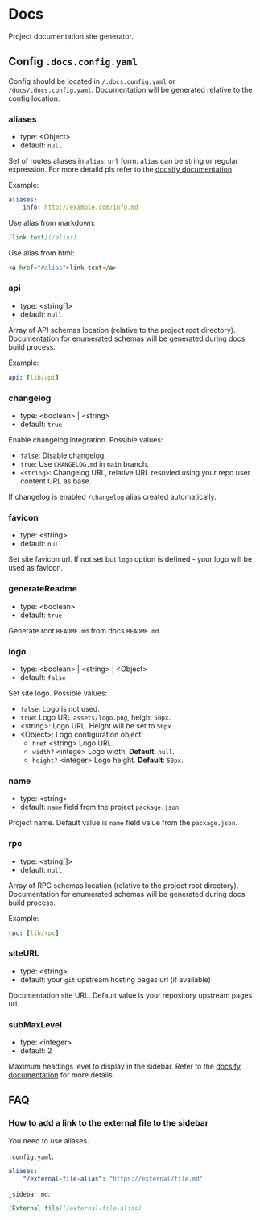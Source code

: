 # Docs

Project documentation site generator.

## Config `.docs.config.yaml`

Config should be located in `/.docs.config.yaml` or `/docs/.docs.config.yaml`. Documentation will be generated relative to the config location.

### aliases

-   type: <Object\>
-   default: `null`

Set of routes aliases in `alias`: `url` form. `alias` can be string or regular expression. For more detaild pls refer to the [docsify documentation](https://docsify.js.org/#/configuration?id=alias).

Example:

```yaml
aliases:
    info: http://example.com/info.md
```

Use alias from markdown:

```markdown
[link text](/alias)
```

Use alias from html:

```html
<a href="#alias">link text</a>
```

### api

-   type: <string[]\>
-   default: `null`

Array of API schemas location (relative to the project root directory). Documentation for enumerated schemas will be generated during docs build process.

Example:

```yaml
api: [lib/api]
```

### changelog

-   type: <boolean\> | <string\>
-   default: `true`

Enable changelog integration. Possible values:

-   `false`: Disable changelog.
-   `true`: Use `CHANGELOG.md` in `main` branch.
-   `<string>`: Changelog URL, relative URL resovled using your repo user content URL as base.

If changelog is enabled `/changelog` alias created automatically.

### favicon

-   type: <string\>
-   default: `null`

Set site favicon url. If not set but `logo` option is defined - your logo will be used as favicon.

### generateReadme

-   type: <boolean\>
-   default: `true`

Generate root `README.md` from docs `README.md`.

### logo

-   type: <boolean\> | <string\> | <Object\>
-   default: `false`

Set site logo. Possible values:

-   `false`: Logo is not used.
-   `true`: Logo URL `assets/logo.png`, height `50px`.
-   <string\>: Logo URL. Height will be set to `50px`.
-   <Object\>: Logo configuration object:
    -   `href` <string\> Logo URL.
    -   `width?` <intege\> Logo width. **Default**: `null`.
    -   `height?` <integer\> Logo height. **Default**: `50px`.

### name

-   type: <string\>
-   default: `name` field from the project `package.json`

Project name. Default value is `name` field value from the `package.json`.

### rpc

-   type: <string[]\>
-   default: `null`

Array of RPC schemas location (relative to the project root directory). Documentation for enumerated schemas will be generated during docs build process.

Example:

```yaml
rpc: [lib/rpc]
```

### siteURL

-   type: <string\>
-   default: your `git` upstream hosting pages url (if available)

Documentation site URL. Default value is your repository upstream pages url.

### subMaxLevel

-   type: <integer\>
-   default: 2

Maximum headings level to display in the sidebar. Refer to the [docsify documentation](https://docsify.js.org/#/configuration?id=submaxlevel) for more details.

## FAQ

### How to add a link to the external file to the sidebar

You need to use aliases.

`.config.yaml`:

```yaml
aliases:
    "/external-file-alias": "https://external/file.md"
```

`_sidebar.md`:

```markdown
[External file](/external-file-alias)
```
